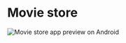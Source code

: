 # Movie store

![Movie store app preview on Android](https://github.com/youssef-attai/movie-store/blob/main/movie-store.jpeg)
